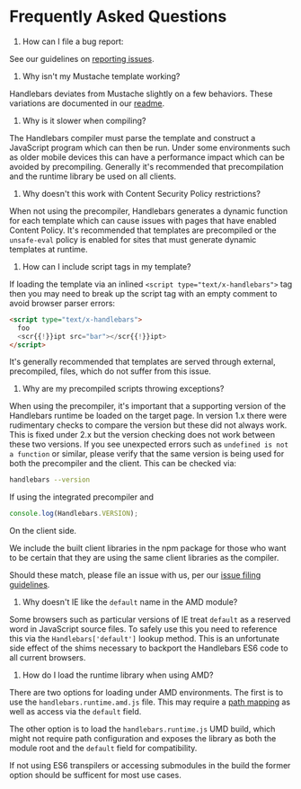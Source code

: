 # Frequently Asked Questions

1. How can I file a bug report:

  See our guidelines on [reporting issues](https://github.com/wycats/handlebars.js/blob/master/CONTRIBUTING.md#reporting-issues).

1. Why isn't my Mustache template working?

  Handlebars deviates from Mustache slightly on a few behaviors. These variations are documented in our [readme](https://github.com/wycats/handlebars.js#differences-between-handlebarsjs-and-mustache).

1. Why is it slower when compiling?

  The Handlebars compiler must parse the template and construct a JavaScript program which can then be run. Under some environments such as older mobile devices this can have a performance impact which can be avoided by precompiling. Generally it's recommended that precompilation and the runtime library be used on all clients.

1. Why doesn't this work with Content Security Policy restrictions?

  When not using the precompiler, Handlebars generates a dynamic function for each template which can cause issues with pages that have enabled Content Policy. It's recommended that templates are precompiled or the `unsafe-eval` policy is enabled for sites that must generate dynamic templates at runtime.

1. How can I include script tags in my template?

  If loading the template via an inlined `<script type="text/x-handlebars">` tag then you may need to break up the script tag with an empty comment to avoid browser parser errors:

  ```html
  <script type="text/x-handlebars">
    foo
    <scr{{!}}ipt src="bar"></scr{{!}}ipt>
  </script>
  ```

  It's generally recommended that templates are served through external, precompiled, files, which do not suffer from this issue.

1. Why are my precompiled scripts throwing exceptions?

  When using the precompiler, it's important that a supporting version of the Handlebars runtime be loaded on the target page. In version 1.x there were rudimentary checks to compare the version but these did not always work. This is fixed under 2.x but the version checking does not work between these two versions. If you see unexpected errors such as `undefined is not a function` or similar, please verify that the same version is being used for both the precompiler and the client. This can be checked via:

  ```sh
  handlebars --version
  ```
  If using the integrated precompiler and

  ```javascript
  console.log(Handlebars.VERSION);
  ```
  On the client side.

  We include the built client libraries in the npm package for those who want to be certain that they are using the same client libraries as the compiler.

  Should these match, please file an issue with us, per our [issue filing guidelines](https://github.com/wycats/handlebars.js/blob/master/CONTRIBUTING.md#reporting-issues).

1. Why doesn't IE like the `default` name in the AMD module?

  Some browsers such as particular versions of IE treat `default` as a reserved word in JavaScript source files. To safely use this you need to reference this via the `Handlebars['default']` lookup method. This is an unfortunate side effect of the shims necessary to backport the Handlebars ES6 code to all current browsers.

1. How do I load the runtime library when using AMD?

  There are two options for loading under AMD environments. The first is to use the `handlebars.runtime.amd.js` file. This may require a [path mapping](https://github.com/wycats/handlebars.js/blob/master/spec/amd-runtime.html#L31) as well as access via the `default` field.

  The other option is to load the `handlebars.runtime.js` UMD build, which might not require path configuration and exposes the library as both the module root and the `default` field for compatibility. 

  If not using ES6 transpilers or accessing submodules in the build the former option should be sufficent for most use cases.
